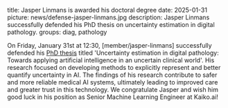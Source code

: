 title: Jasper Linmans is awarded his doctoral degree
date: 2025-01-31
picture: news/defense-jasper-linmans.jpg
description: Jasper Linmans successfully defended his PhD thesis on uncertainty estimation in digital pathology.
groups: diag, pathology

On Friday, January 31st at 12:30, [member/jasper-linmans] successfully defended his [PhD thesis](https://repository.ubn.ru.nl/handle/2066/313569) titled 'Uncertainty estimation in digital pathology: Towards applying artificial intelligence in an uncertain clinical world'. His research focused on developing methods to explicitly represent and better quantify uncertainty in AI. The findings of his research contribute to safer and more reliable medical AI systems, ultimately leading to improved care and greater trust in this technology. We congratulate Jasper and wish him good luck in his position as Senior Machine Learning Engineer at Kaiko.ai!

